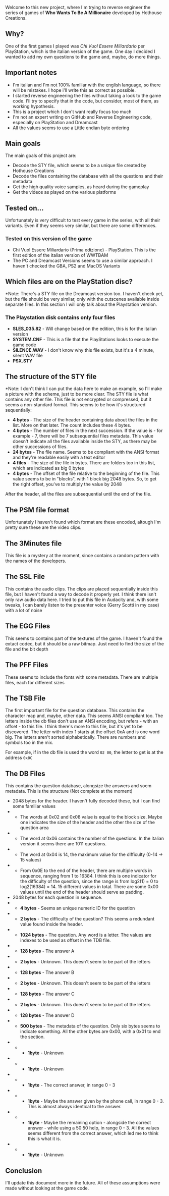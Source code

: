 Welcome to this new project, where I'm trying to reverse engineer the series of games of **Who Wants To Be A Millionaire** developed by Hothouse Creations.

Why?
----------
One of the first games I played was *Chi Vuol Essere Miliardario* per PlayStation, which is the italian version of the game. One day I decided I wanted to add my own questions to the game and, maybe, do more things.

Important notes
----------
* I'm italian and I'm not 100% familiar with the english language, so there will be mistakes. I hope i'll write this as correct as possible.
* I started reverse engineering the files without taking a look to the game code. I'll try to specify that in the code, but consider, most of them, as working hypothesis.
* This is a project which I don't want really focus too much
* I'm not an expert writing on GitHub and Reverse Engineering code, especially on PlayStation and Dreamcast
* All the values seems to use a Little endian byte ordering

Main goals
----------
The main goals of this project are:
* Decode the STY file, which seems to be a unique file created by Hothouse Creations
* Decode the files containing the database with all the questions and their metadata
* Get the high quality voice samples, as heard during the gameplay
* Get the videos as played on the various platforms

Tested on...
----------
Unfortunately is very difficult to test every game in the series, with all their variants. Even if they seems very similar, but there are some differences.

### Tested on this version of the game
* Chi Vuol Essere Miliardario (Prima edizione) - PlayStation. This is the first edition of the italian version of WWTBAM
* The PC and Dreamcast Versions seems to use a similar approach. I haven't checked the GBA, PS2 and MacOS Variants

Which files are on the PlayStation disc?
----------
*Note: There's a STY file on the Dreamcast version too. I haven't check yet, but the file should be very similar, only with the cutscenes available inside separate files. In this section I will only talk about the Playstation version.

### The Playstation disk contains only four files
* **SLES_035.82** - Will change based on the edition, this is for the italian version
* **SYSTEM.CNF** - This is a file that the PlayStations looks to execute the game code
* **SILENCE.WAV** - I don't know why this file exists, but it's a 4 minute, silent WAV file
* **PSX.STY**

The structure of the STY file
----------
*Note: I don't think I can put the data here to make an example, so I'll make a picture with the scheme, just to be more clear.
The STY file is what contains any other file. This file is not encrypted or compressed, but it seems a non-standard format. This seems to be how it's structured sequentially:
* **4 bytes** - The size of the header containing data about the files in the list. More on that later. The count includes these 4 bytes.
* **4 bytes** - The number of files in the next succession. If the value is - for example - 7, there will be 7 subsequential files metadata. This value doesn't indicate all the files available inside the STY, as there may be other successions of files.
* **24 bytes** - The file name. Seems to be compliant with the ANSI format and they're readable easily with a text editor
* **4 files** - The size of the file in bytes. There are folders too in this list, which are indicated as big 0 bytes
* **4 bytes** - The offset of the file relative to the beginning of the file. This value seems to be in "blocks", with 1 block big 2048 bytes. So, to get the right offset, you've to multiply the value by 2048

After the header, all the files are subsequential until the end of the file.

The PSM file format
----------
Unfortunately I haven't found which format are these encoded, altough I'm pretty sure these are the video clips.

The 3Minutes file
----------
This file is a mystery at the moment, since contains a random pattern with the names of the developers.

The SSL File
----------
This contains the audio clips. The clips are placed sequentially inside this file, but I haven't found a way to decode it properly yet. I think there isn't only raw audio data here. 
I tried to put this file in Audacity and, with some tweaks, I can barely listen to the presenter voice (Gerry Scotti in my case) with a lot of noise

The EGG Files
----------
This seems to contains part of the textures of the game. I haven't found the extact codec, but it should be a raw bitmap. Just need to find the size of the file and the bit depth

The PFF Files
----------
These seems to include the fonts with some metadata. There are multiple files, each for different sizes

The TSB File
----------
The first important file for the question database. This contains the character map and, maybe, other data. This seems ANSI compliant too.
The letters inside the db files don't use an ANSI encoding, but refers - with an offset - to this file.
I think there's more to this file, but it's yet to be discovered.
The letter with index 1 starts at the offset 0xA and is one word big. The letters aren't sorted alphabetically. There are numbers and symbols too in the mix.

For example, if in the db file is used the word `02 00`, the letter to get is at the address `0x0C`

The DB Files
----------
This contains the question database, alongsize the answers and soem metadata. This is the structure (Not complete at the moment)
* 2048 bytes for the header. I haven't fully decoded these, but I can find some familiar values
* * The words at 0x02 and 0x08 value is equal to the block size. Maybe one indicates the size of the header and the other the size of the question area
* * The word at 0x06 contains the number of the questions. In the italian version it seems there are 1011 questions.
* * The word at 0x04 is 14, the maximum value for the difficulty (0-14 -> 15 values)
* * From 0x0E to the end of the header, there are multiple words in sequence, ranging from 1 to 16384. I think this is one indicator for the difficulty of the question, since the range is from log2(1) = 0 to log2(16384) = 14. 15 different values in total. There are some 0x00 values until the end of the header should serve as padding. 
* 2048 bytes for each question in sequence.
* * **4 bytes** - Seems an unique numeric ID for the question
* * **2 bytes** - The difficulty of the question? This seems a redundant value found inside the header.
* * **1024 bytes** - The question. Any word is a letter. The values are indexes to be used as offset in the TDB file.
* * **128 bytes** - The answer A
* * **2 bytes** - Unknown. This doesn't seem to be part of the letters
* * **128 bytes** - The answer B
* * **2 bytes** - Unknown. This doesn't seem to be part of the letters
* * **128 bytes** - The answer C
* * **2 bytes** - Unknown. This doesn't seem to be part of the letters
* * **128 bytes** - The answer D
* * **500 bytes** - The metadata of the question. Only six bytes seems to indicate something. All the other bytes are 0x00, with a 0x01 to end the section.
* * * **1byte** - Unknown
* * * **1byte** - Unknown
* * * **1byte** - The correct answer, in range 0 - 3
* * * **1byte** - Maybe the answer given by the phone call, in range 0 - 3. This is almost always identical to the answer.
* * * **1byte** - Maybe the remaining option - alongside the correct answer - while using a 50:50 help, in range 0 - 3. All the values seems different from the correct answer, which led me to think this is what it is.
* * * **1byte** - Unknown

Conclusion
----------
I'll update this document more in the future. All of these assumptions were made without looking at the game code.


